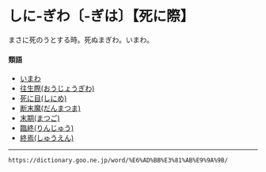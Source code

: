 # しに‐ぎわ〔‐ぎは〕【死に際】

まさに死のうとする時。死ぬまぎわ。いまわ。

#### 類語

-   [いまわ](https://dictionary.goo.ne.jp/word/%E4%BB%8A%E9%9A%9B/#jn-14990)
-   [往生際(おうじょうぎわ)](https://dictionary.goo.ne.jp/word/%E5%BE%80%E7%94%9F%E9%9A%9B/#jn-27745)
-   [死に目(しにめ)](https://dictionary.goo.ne.jp/word/%E6%AD%BB%E3%81%AB%E7%9B%AE/#jn-99509)
-   [断末魔(だんまつま)](https://dictionary.goo.ne.jp/word/%E6%96%AD%E6%9C%AB%E9%AD%94/#jn-140695)
-   [末期(まつご)](https://dictionary.goo.ne.jp/word/%E6%9C%AB%E6%9C%9F_%28%E3%81%BE%E3%81%A4%E3%81%94%29/#jn-208648)
-   [臨終(りんじゅう)](https://dictionary.goo.ne.jp/word/%E8%87%A8%E7%B5%82/#jn-233282)
-   [終焉(しゅうえん)](https://dictionary.goo.ne.jp/word/%E7%B5%82%E7%84%89/#jn-103260)

---
`https://dictionary.goo.ne.jp/word/%E6%AD%BB%E3%81%AB%E9%9A%9B/`